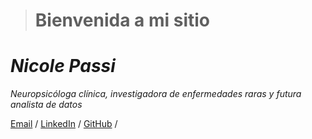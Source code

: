 > # **Bienvenida a mi sitio**

# *Nicole Passi*

_Neuropsicóloga clínica, investigadora de enfermedades raras y futura analista de datos_ <br>

[Email](mailto:nicole.passi@opendeusto.es/) / [LinkedIn](https://www.linkedin.com/in/nicole-passi/) / [GitHub](https://github.com/passinicole/) /
